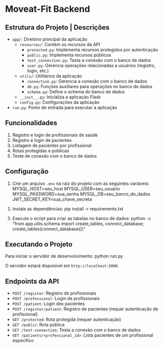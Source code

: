 # Moveat-Fit Backend

## Estrutura do Projeto | Descrições

- `app/`: Diretório principal da aplicação
  - `resources/`: Contém os recursos da API
    - `protected.py`: Implementa recursos protegidos por autenticação
    - `public.py`: Implementa recursos públicos
    - `test_connection.py`: Testa a conexão com o banco de dados
    - `user.py`: Gerencia operações relacionadas a usuários (registro, login, etc.)
  - `utils/`: Utilitários da aplicação
    - `connection.py`: Gerencia a conexão com o banco de dados
    - `db.py`: Funções auxiliares para operações no banco de dados
    - `schema.py`: Define o schema do banco de dados
  - `__init__.py`: Inicializa a aplicação Flask
  - `config.py`: Configurações da aplicação
- `run.py`: Ponto de entrada para executar a aplicação

## Funcionalidades

1. Registro e login de profissionais de saúde
2. Registro e login de pacientes
3. Listagem de pacientes por profissional
4. Rotas protegidas e públicas
5. Teste de conexão com o banco de dados

## Configuração

1. Crie um arquivo `.env` na raiz do projeto com as seguintes variáveis:
MYSQL_HOST=seu_host MYSQL_USER=seu_usuario MYSQL_PASSWORD=sua_senha MYSQL_DB=seu_banco_de_dados JWT_SECRET_KEY=sua_chave_secreta



2. Instale as dependências:
pip install -r requirements.txt



3. Execute o script para criar as tabelas no banco de dados:
python -c "from app.utils.schema import create_tables, connect_database; create_tables(connect_database())"



## Executando o Projeto

Para iniciar o servidor de desenvolvimento:
python run.py



O servidor estará disponível em `http://localhost:5000`.

## Endpoints da API

- `POST /register`: Registro de profissionais
- `POST /professional`: Login de profissionais
- `POST /patient`: Login dex pacientes
- `POST /register/patient`: Registro de pacientes (requer autenticação de profissional)
- `GET /protected`: Rota protegida (requer autenticação)
- `GET /public`: Rota pública
- `GET /test-connection`: Testa a conexão com o banco de dados
- `GET /patients/<professional_id>`: Lista pacientes de um profissional específico



